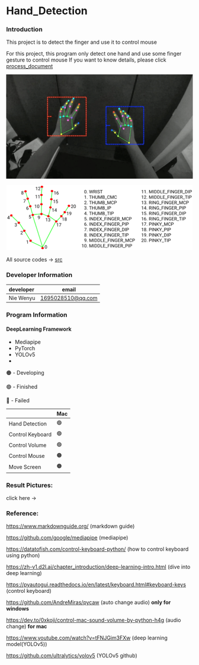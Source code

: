 # Hand_Detection

### Introduction

This project is to detect the finger and use it to control mouse

For this project, this program only detect one hand and use some finger gesture to control mouse
If you want to know details, please click [process_document](process_doc)

![zh](finger_detection.png)

![zh](hands_landmarks.png)

All source codes -> [src](src)

### Developer Information

| developer | email             |
|:----------|-------------------|
| Nie Wenyu | 1695028510@qq.com |

### Program Information

#### DeepLearning Framework

* Mediapipe 
* PyTorch
* YOLOv5
* 
🟠 - Developing
 
🟢 - Finished

🔴 - Failed

|                  | Mac    | 
|:-----------------|--------|
| Hand Detection   | 🟢     |   
| Control Keyboard | 🟢     |     
| Control Volume   | 🟢     |    
| Control Mouse    | 🟠     |    
| Move Screen      | 🟠     |



### Result Pictures:

click here ->

### Reference:

https://www.markdownguide.org/ (markdown guide)

https://github.com/google/mediapipe (mediapipe)

https://datatofish.com/control-keyboard-python/ (how to control keyboard using python)

https://zh-v1.d2l.ai/chapter_introduction/deep-learning-intro.html (dive into deep learning)

https://pyautogui.readthedocs.io/en/latest/keyboard.html#keyboard-keys (control keyboard)

https://github.com/AndreMiras/pycaw (auto change audio) **only for windows**

https://dev.to/0xkoji/control-mac-sound-volume-by-python-h4g (audio change) **for mac**

https://www.youtube.com/watch?v=tFNJGim3FXw (deep learning model(YOLOv5))

https://github.com/ultralytics/yolov5 (YOLOv5 github)